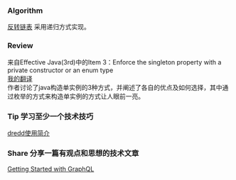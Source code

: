 ### Algorithm
[反转链表](https://leetcode-cn.com/problems/reverse-linked-list/)
采用递归方式实现。

### Review
来自Effective Java(3rd)中的Item 3：Enforce the singleton property with a private constructor or an enum type  
[我的翻译](https://github.com/hymanchengo/EffectiveJavaThirdEdition/blob/master/Item3.md)  
作者讨论了java构造单实例的3种方式，并阐述了各自的优点及如何选择，其中通过枚举的方式来构造单实例的方式让人眼前一亮。


 
### Tip 学习至少一个技术技巧
[dredd使用简介](https://github.com/hymanchengo/test/blob/master/dredd.md)


### Share 分享一篇有观点和思想的技术文章
[Getting Started with GraphQL](https://davidwalsh.name/getting-started-with-graphql)
